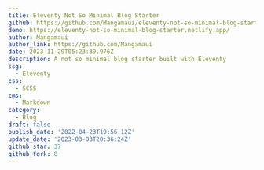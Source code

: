 ```yaml
---
title: Eleventy Not So Minimal Blog Starter
github: https://github.com/Mangamaui/eleventy-not-so-minimal-blog-starter
demo: https://eleventy-not-so-minimal-blog-starter.netlify.app/
author: Mangamaui
author_link: https://github.com/Mangamaui
date: 2023-11-29T05:23:39.976Z
description: A not so minimal blog starter built with Eleventy
ssg:
  - Eleventy
css:
  - SCSS
cms:
  - Markdown
category:
  - Blog
draft: false
publish_date: '2022-04-23T19:56:12Z'
update_date: '2023-03-03T20:36:24Z'
github_star: 37
github_fork: 8
---
```


